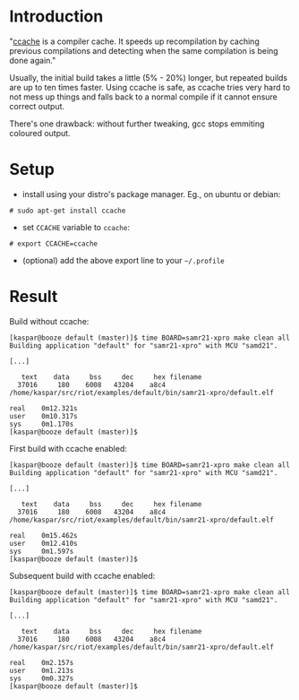# Introduction

"[ccache](https://ccache.samba.org/) is a compiler cache. It speeds up recompilation by caching previous compilations and detecting when the same compilation is being done again."

Usually, the initial build takes a little (5% - 20%) longer, but repeated builds are up to ten times faster.
Using ccache is safe, as ccache tries very hard to not mess up things and falls back to a normal compile if it cannot ensure correct output.

There's one drawback: without further tweaking, gcc stops emmiting coloured output.

# Setup

- install using your distro's package manager. Eg., on ubuntu or debian:

`# sudo apt-get install ccache`

- set ```CCACHE``` variable to ```ccache```:

`# export CCACHE=ccache`

- (optional) add the above export line to your ```~/.profile```

# Result

Build without ccache:

```
[kaspar@booze default (master)]$ time BOARD=samr21-xpro make clean all
Building application "default" for "samr21-xpro" with MCU "samd21".

[...]

   text    data     bss     dec     hex filename
  37016     180    6008   43204    a8c4 /home/kaspar/src/riot/examples/default/bin/samr21-xpro/default.elf

real    0m12.321s
user    0m10.317s
sys     0m1.170s
[kaspar@booze default (master)]$
```

First build with ccache enabled:

```
[kaspar@booze default (master)]$ time BOARD=samr21-xpro make clean all
Building application "default" for "samr21-xpro" with MCU "samd21".

[...]

   text    data     bss     dec     hex filename
  37016     180    6008   43204    a8c4 /home/kaspar/src/riot/examples/default/bin/samr21-xpro/default.elf

real    0m15.462s
user    0m12.410s
sys     0m1.597s
[kaspar@booze default (master)]$
```

Subsequent build with ccache enabled:

```
[kaspar@booze default (master)]$ time BOARD=samr21-xpro make clean all
Building application "default" for "samr21-xpro" with MCU "samd21".

[...]

   text    data     bss     dec     hex filename
  37016     180    6008   43204    a8c4 /home/kaspar/src/riot/examples/default/bin/samr21-xpro/default.elf

real    0m2.157s
user    0m1.213s
sys     0m0.327s
[kaspar@booze default (master)]$
```
